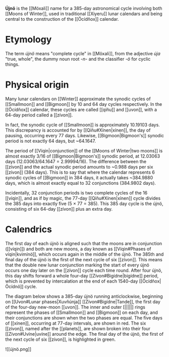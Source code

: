 **Újnö** is the [[Möxali]] name for a 385-day astronomical cycle involving both [[Moons of Winter]], used in traditional [[Xiyeru]] lunar calendars and being central to the construction of the [[Öcídñox]] calendar.
# Etymology
The term *újnö* means "complete cycle" in [[Möxali]], from the adjective *úja* "true, whole", the dummy noun root *-n-* and the classifier *-ö* for cyclic things.
# Physical origin
Many lunar calendars on [[Winter]] approximate the synodic cycles of [[Smallmoon]] and [[Bigmoon]] by 10 and 64 day cycles respectively. In the [[Öcídñox]] calendar, these cycles are called [[qíñu]] and [[uvon]], with a 64-day period called a [[zívon]].

In fact, the synodic cycle of [[Smallmoon]] is approximately 10.19103 days. This discrepancy is accounted for by [[Qíñu#Xínen|xínen]], the day of pausing, occurring every 77 days. Likewise, [[Bigmoon|Bigmoon's]] synodic period is not exactly 64 days, but ~64.1647.

The period of [[Víqin|conjunction]] of the [[Moons of Winter|two moons]] is almost exactly 3/16 of [[Bigmoon|Bigmoon's]] synodic period, at 12.03063 days (12.03063/64.1647 = 2.99994/16). The difference between the [[zívon]] and the actual synodic period amounts to ~0.988 days per six [[zívon]] (384 days). This is to say that where the calendar represents 6 synodic cycles of [[Bigmoon]] in 384 days, it actually takes ~384.9880 days, which is almost exactly equal to 32 conjunctions (384.9802 days).

Incidentally, 32 conjunction periods is two complete cycles of the 16 [[víqin]], and as if by magic, the 77-day [[Qíñu#Xínen|xínen]] cycle divides the 385 days into exactly five (5 × 77 = 385). This 385 day cycle is the újnö, consisting of six 64-day [[zívon]] plus an extra day.
# Calendrics
The first day of each újnö is aligned such that the moons are in conjunction ([[víqin]]) and both are new moons, a day known as [[Víqin#Phases of víqin|kvimínö]], which occurs again in the middle of the újnö. The 385th and final day of the újnö is the first of the next cycle of six [[zívon]]. This means that the double new lunar conjunction marking the start of every újnö occurs one day later on the [[zívon]] cycle each time round. After four újnö, this day shifts forward a whole four-day [[Zívon#Bigídne|bigídne]] period, which is prevented by intercalation at the end of each 1540-day [[Öcídñox|Öcídnö]] cycle.

The diagram below shows a 385-day újnö running anticlockwise, beginning on [[Uvon#Lunar phases|Xuvñúnja]] [[Zívon#Bigídne|Tande]], the first day of the four-day new-moon [[uvon]]. The inner and outer [|||||] rings represent the phases of [[Smallmoon]] and [[Bigmoon]] on each day, and their conjunctions are shown when the two phases are equal. The five days of [[xínen]], occurring at 77-day intervals, are shown in red. The six [[zívon]], named after the [[planets]], are shown broken into their four [[Zívon#Uvíne|uvíne]] around the edge. The final day of the újnö, the first of the next cycle of six [[zívon]], is highlighted in green. 

![[újnö.png]]